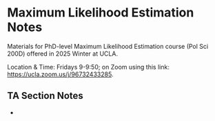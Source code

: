# Maximum Likelihood Estimation Notes

Materials for PhD-level Maximum Likelihood Estimation course (Pol Sci 200D) offered in 2025 Winter at UCLA. 

Location & Time: Fridays 9-9:50; on Zoom using this link: https://ucla.zoom.us/j/96732433285. 

## TA Section Notes
- 
